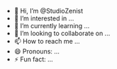 - 👋 Hi, I’m @StudioZenist
- 👀 I’m interested in ...
- 🌱 I’m currently learning ...
- 💞️ I’m looking to collaborate on ...
- 📫 How to reach me ...
- 😄 Pronouns: ...
- ⚡ Fun fact: ...

<!---
StudioZenist/StudioZenist is a ✨ special ✨ repository because its `README.md` (this file) appears on your GitHub profile.
You can click the Preview link to take a look at your changes.
--->
